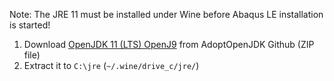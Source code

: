 Note: The JRE 11 must be installed under Wine before Abaqus LE installation is started!

1. Download [OpenJDK 11 (LTS) OpenJ9](https://github.com/AdoptOpenJDK/semeru11-binaries/releases/download/jdk-11.0.15%2B10_openj9-0.32.0/ibm-semeru-open-jre_x64_windows_11.0.15_10_openj9-0.32.0.zip) from AdoptOpenJDK Github (ZIP file)
2. Extract it to `C:\jre` (`~/.wine/drive_c/jre/`)
